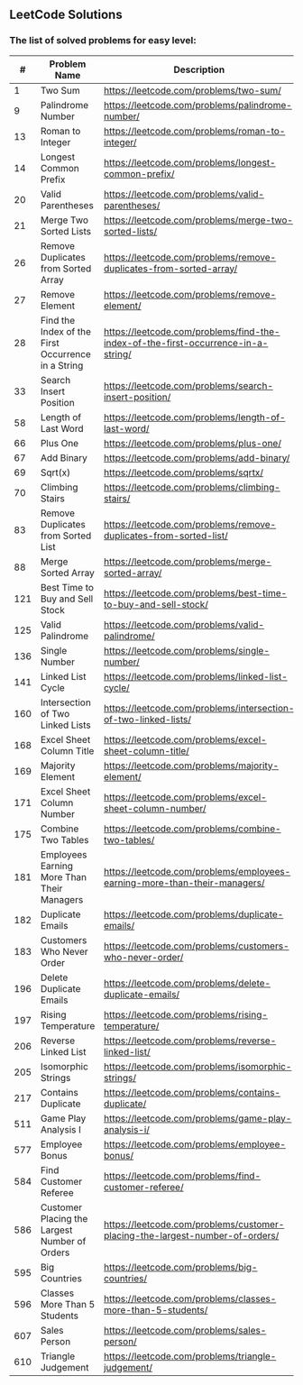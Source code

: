 ## LeetCode Solutions

### The list of solved problems for easy level:

| #   | Problem Name                                       | Description                                                                       | Solution File                                                                                           | Tests File                                                                                                                        |
|-----|----------------------------------------------------|-----------------------------------------------------------------------------------|---------------------------------------------------------------------------------------------------------|-----------------------------------------------------------------------------------------------------------------------------------|
| 1   | Two Sum                                            | https://leetcode.com/problems/two-sum/                                            | [TwoSum.java](src/main/java/com/sinuke/TwoSum.java)                                                     | [TwoSumTest.java](src/test/java/com/sinuke/TwoSumTest.java)                                                                       |
| 9   | Palindrome Number                                  | https://leetcode.com/problems/palindrome-number/                                  | [PalindromeNumber.java](src/main/java/com/sinuke/PalindromeNumber.java)                                 | [PalindromeNumberTest.java](src/test/java/com/sinuke/PalindromeNumberTest.java)                                                   |
| 13  | Roman to Integer                                   | https://leetcode.com/problems/roman-to-integer/                                   | [RomanToInt.java](src/main/java/com/sinuke/RomanToInt.java)                                             | [RomanToIntTest.java](src/test/java/com/sinuke/RomanToIntTest.java)                                                               |
| 14  | Longest Common Prefix                              | https://leetcode.com/problems/longest-common-prefix/                              | [LongestCommonPrefix.java](src/main/java/com/sinuke/LongestCommonPrefix.java)                           | [LongestCommonPrefixTest.java](src/test/java/com/sinuke/LongestCommonPrefixTest.java)                                             |
| 20  | Valid Parentheses                                  | https://leetcode.com/problems/valid-parentheses/                                  | [ValidParentheses.java](src/main/java/com/sinuke/ValidParentheses.java)                                 | [ValidParenthesesTest.java](src/test/java/com/sinuke/ValidParenthesesTest.java)                                                   |
| 21  | Merge Two Sorted Lists                             | https://leetcode.com/problems/merge-two-sorted-lists/                             | [MergeTwoSortedLists.java](src/main/java/com/sinuke/MergeTwoSortedLists.java)                           | [MergeTwoSortedListsTest.java](src/test/java/com/sinuke/MergeTwoSortedListsTest.java)                                             |
| 26  | Remove Duplicates from Sorted Array                | https://leetcode.com/problems/remove-duplicates-from-sorted-array/                | [RemoveDuplicatesFromSortedArray.java](src/main/java/com/sinuke/RemoveDuplicatesFromSortedArray.java)   | [RemoveDuplicatesFromSortedArrayTest.java](src/test/java/com/sinuke/RemoveDuplicatesFromSortedArrayTest.java)                     |
| 27  | Remove Element                                     | https://leetcode.com/problems/remove-element/                                     | [RemoveElement.java](src/main/java/com/sinuke/RemoveElement.java)                                       | [RemoveElementTest.java](src/test/java/com/sinuke/RemoveElementTest.java)                                                         |
| 28  | Find the Index of the First Occurrence in a String | https://leetcode.com/problems/find-the-index-of-the-first-occurrence-in-a-string/ | [FindIndexFirstOccurrenceString.java](src/main/java/com/sinuke/FindIndexFirstOccurrenceString.java)     | [FindIndexFirstOccurrenceStringTest.java](src/test/java/com/sinuke/FindIndexFirstOccurrenceStringTest.java)                       |
| 33  | Search Insert Position                             | https://leetcode.com/problems/search-insert-position/                             | [SearchInsertPosition.java](src/main/java/com/sinuke/SearchInsertPosition.java)                         | [SearchInsertPositionTest.java](src/test/java/com/sinuke/SearchInsertPositionTest.java)                                           |
| 58  | Length of Last Word                                | https://leetcode.com/problems/length-of-last-word/                                | [LengthOfLastWord.java](src/main/java/com/sinuke/LengthOfLastWord.java)                                 | [LengthOfLastWordTest.java](src/test/java/com/sinuke/LengthOfLastWordTest.java)                                                   |
| 66  | Plus One                                           | https://leetcode.com/problems/plus-one/                                           | [PlusOne.java](src/main/java/com/sinuke/PlusOne.java)                                                   | [PlusOneTest.java](src/test/java/com/sinuke/PlusOneTest.java)                                                                     |
| 67  | Add Binary                                         | https://leetcode.com/problems/add-binary/                                         | [AddBinary.java](src/main/java/com/sinuke/AddBinary.java)                                               | [AddBinaryTest.java](src/test/java/com/sinuke/AddBinaryTest.java)                                                                 |
| 69  | Sqrt(x)                                            | https://leetcode.com/problems/sqrtx/                                              | [SqrtX.java](src/main/java/com/sinuke/SqrtX.java)                                                       | [SqrtXTest.java](src/test/java/com/sinuke/SqrtXTest.java)                                                                         |
| 70  | Climbing Stairs                                    | https://leetcode.com/problems/climbing-stairs/                                    | [ClimbingStairs.java](src/main/java/com/sinuke/ClimbingStairs.java)                                     | [ClimbingStairsTest.java](src/test/java/com/sinuke/ClimbingStairsTest.java)                                                       |
| 83  | Remove Duplicates from Sorted List                 | https://leetcode.com/problems/remove-duplicates-from-sorted-list/                 | [RemoveDuplicatesFromSortedList.java](src/main/java/com/sinuke/RemoveDuplicatesFromSortedList.java)     | [RemoveDuplicatesFromSortedListTest.java](src/test/java/com/sinuke/RemoveDuplicatesFromSortedListTest.java)                       |
| 88  | Merge Sorted Array                                 | https://leetcode.com/problems/merge-sorted-array/                                 | [MergeSortedArray.java](src/main/java/com/sinuke/MergeSortedArray.java)                                 | [MergeSortedArrayTest.java](src/test/java/com/sinuke/MergeSortedArrayTest.java)                                                   |
| 121 | Best Time to Buy and Sell Stock                    | https://leetcode.com/problems/best-time-to-buy-and-sell-stock/                    | [BestTimeBuyAndSellStock.java](src/main/java/com/sinuke/BestTimeBuyAndSellStock.java)                   | [BestTimeBuyAndSellStockTest.java](src/test/java/com/sinuke/BestTimeBuyAndSellStockTest.java)                                     |
| 125 | Valid Palindrome                                   | https://leetcode.com/problems/valid-palindrome/                                   | [ValidPalindrome.java](src/main/java/com/sinuke/ValidPalindrome.java)                                   | [ValidPalindromeTest.java](src/test/java/com/sinuke/ValidPalindromeTest.java)                                                     |
| 136 | Single Number                                      | https://leetcode.com/problems/single-number/                                      | [SingleNumber.java](src/main/java/com/sinuke/SingleNumber.java)                                         | [SingleNumberTest.java](src/test/java/com/sinuke/SingleNumberTest.java)                                                           |
| 141 | Linked List Cycle                                  | https://leetcode.com/problems/linked-list-cycle/                                  | [LinkedListCycle.java](src/main/java/com/sinuke/LinkedListCycle.java)                                   | [LinkedListCycleTest.java](src/test/java/com/sinuke/LinkedListCycleTest.java)                                                     |
| 160 | Intersection of Two Linked Lists                   | https://leetcode.com/problems/intersection-of-two-linked-lists/                   | [IntersectionTwoLinkedLists.java](src/main/java/com/sinuke/IntersectionTwoLinkedLists.java)             | [IntersectionTwoLinkedListsTest.java](src/test/java/com/sinuke/IntersectionTwoLinkedListsTest.java)                               |
| 168 | Excel Sheet Column Title                           | https://leetcode.com/problems/excel-sheet-column-title/                           | [ExcelSheetColumnTitle.java](src/main/java/com/sinuke/ExcelSheetColumnTitle.java)                       | [ExcelSheetColumnTitleTest.java](src/test/java/com/sinuke/ExcelSheetColumnTitleTest.java)                                         |
| 169 | Majority Element                                   | https://leetcode.com/problems/majority-element/                                   | [MajorityElement.java](src/main/java/com/sinuke/MajorityElement.java)                                   | [MajorityElementTest.java](src/test/java/com/sinuke/MajorityElementTest.java)                                                     |
| 171 | Excel Sheet Column Number                          | https://leetcode.com/problems/excel-sheet-column-number/                          | [ExcelSheetColumnNumber.java](src/main/java/com/sinuke/ExcelSheetColumnNumber.java)                     | [ExcelSheetColumnNumberTest.java](src/test/java/com/sinuke/ExcelSheetColumnNumberTest.java)                                       |
| 175 | Combine Two Tables                                 | https://leetcode.com/problems/combine-two-tables/                                 | [CombineTwoTables.sql](src/main/sql/CombineTwoTables.sql)                                               | [CombineTwoTablesTest.java](src/test/java/com/sinuke/sql/CombineTwoTablesTest.java)                                               |
| 181 | Employees Earning More Than Their Managers         | https://leetcode.com/problems/employees-earning-more-than-their-managers/         | [EmployeesEarningMoreThanTheirManagers.sql](src/main/sql/EmployeesEarningMoreThanTheirManagers.sql)     | [EmployeesEarningMoreThanTheirManagersTest.java](src/test/java/com/sinuke/sql/EmployeesEarningMoreThanTheirManagersTest.java)     | 
| 182 | Duplicate Emails                                   | https://leetcode.com/problems/duplicate-emails/                                   | [DuplicateEmails.sql](src/main/sql/DuplicateEmails.sql)                                                 | [DuplicateEmailsTest.java](src/test/java/com/sinuke/sql/DuplicateEmailsTest.java)                                                 |
| 183 | Customers Who Never Order                          | https://leetcode.com/problems/customers-who-never-order/                          | [CustomersWhoNeverOrder.sql](src/main/sql/CustomersWhoNeverOrder.sql)                                   | [CustomersWhoNeverOrderTest.java](src/test/java/com/sinuke/sql/CustomersWhoNeverOrderTest.java)                                   |
| 196 | Delete Duplicate Emails                            | https://leetcode.com/problems/delete-duplicate-emails/                            | [DeleteDuplicateEmails.sql](src/main/sql/DeleteDuplicateEmails.sql)                                     | [DeleteDuplicateEmailsTest.java](src/test/java/com/sinuke/sql/DeleteDuplicateEmailsTest.java)                                     |
| 197 | Rising Temperature                                 | https://leetcode.com/problems/rising-temperature/                                 | [RisingTemperature.sql](src/main/sql/RisingTemperature.sql)                                             | [RisingTemperatureTest.java](src/test/java/com/sinuke/sql/RisingTemperatureTest.java)                                             |
| 206 | Reverse Linked List                                | https://leetcode.com/problems/reverse-linked-list/                                | [ReverseLinkedList.java](src/main/java/com/sinuke/ReverseLinkedList.java)                               | [ReverseLinkedListTest.java](src/test/java/com/sinuke/ReverseLinkedListTest.java)                                                 |
| 205 | Isomorphic Strings                                 | https://leetcode.com/problems/isomorphic-strings/                                 | [IsomorphicStrings.java](src/main/java/com/sinuke/IsomorphicStrings.java)                               | [IsomorphicStringsTest.java](src/test/java/com/sinuke/IsomorphicStringsTest.java)                                                 |
| 217 | Contains Duplicate                                 | https://leetcode.com/problems/contains-duplicate/                                 | [ContainsDuplicate.java](src/main/java/com/sinuke/ContainsDuplicate.java)                               | [ContainsDuplicateTest.java](src/test/java/com/sinuke/ContainsDuplicateTest.java)                                                 |
| 511 | Game Play Analysis I                               | https://leetcode.com/problems/game-play-analysis-i/                               | [GamePlayAnalysisI.sql](src/main/sql/GamePlayAnalysisI.sql)                                             | [GamePlayAnalysisITest.java](src/test/java/com/sinuke/sql/GamePlayAnalysisITest.java)                                             |
| 577 | Employee Bonus                                     | https://leetcode.com/problems/employee-bonus/                                     | [EmployeeBonus.sql](src/main/sql/EmployeeBonus.sql)                                                     | [EmployeeBonusTest.java](src/test/java/com/sinuke/sql/EmployeeBonusTest.java)                                                     |
| 584 | Find Customer Referee                              | https://leetcode.com/problems/find-customer-referee/                              | [FindCustomerReferee.sql](src/main/sql/FindCustomerReferee.sql)                                         | [FindCustomerRefereeTest.java](src/test/java/com/sinuke/sql/FindCustomerRefereeTest.java)                                         |
| 586 | Customer Placing the Largest Number of Orders      | https://leetcode.com/problems/customer-placing-the-largest-number-of-orders/      | [CustomerPlacingTheLargestNumberOfOrders.sql](src/main/sql/CustomerPlacingTheLargestNumberOfOrders.sql) | [CustomerPlacingTheLargestNumberOfOrdersTest.java](src/test/java/com/sinuke/sql/CustomerPlacingTheLargestNumberOfOrdersTest.java) |
| 595 | Big Countries                                      | https://leetcode.com/problems/big-countries/                                      | [BigCountries.sql](src/main/sql/BigCountries.sql)                                                       | [BigCountriesTest.java](src/test/java/com/sinuke/sql/BigCountriesTest.java)                                                       |
| 596 | Classes More Than 5 Students                       | https://leetcode.com/problems/classes-more-than-5-students/                       | [ClassesMoreThanFiveStudents.sql](src/main/sql/ClassesMoreThanFiveStudents.sql)                         | [ClassesMoreThanFiveStudentsTest.java](src/test/java/com/sinuke/sql/ClassesMoreThanFiveStudentsTest.java)                         |
| 607 | Sales Person                                       | https://leetcode.com/problems/sales-person/                                       | [SalesPerson.sql](src/main/sql/SalesPerson.sql)                                                         | [SalesPersonTest.java](src/test/java/com/sinuke/sql/SalesPersonTest.java)                                                         |
| 610 | Triangle Judgement                                 | https://leetcode.com/problems/triangle-judgement/                                 | [TriangleJudgement.sql](src/main/sql/TriangleJudgement.sql)                                             | [TriangleJudgementTest.java](src/test/java/com/sinuke/sql/TriangleJudgementTest.java)                                             |